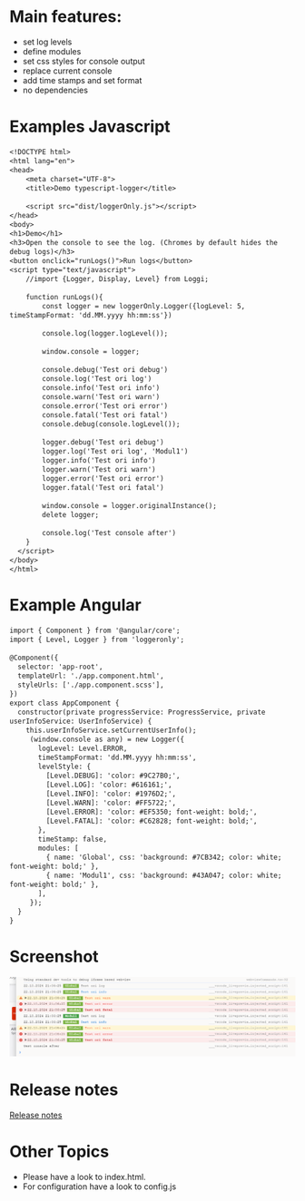 # Main features:

- set log levels
- define modules
- set css styles for console output
- replace current console
- add time stamps and set format
- no dependencies

# Examples Javascript

    <!DOCTYPE html>
    <html lang="en">
    <head>
        <meta charset="UTF-8">
        <title>Demo typescript-logger</title>
    
        <script src="dist/loggerOnly.js"></script>
    </head>
    <body>
    <h1>Demo</h1>
    <h3>Open the console to see the log. (Chromes by default hides the debug logs)</h3>
    <button onclick="runLogs()">Run logs</button>
    <script type="text/javascript">
        //import {Logger, Display, Level} from Loggi;
    
        function runLogs(){
            const logger = new loggerOnly.Logger({logLevel: 5, timeStampFormat: 'dd.MM.yyyy hh:mm:ss'})
    
            console.log(logger.logLevel());

            window.console = logger;
    
            console.debug('Test ori debug')
            console.log('Test ori log')
            console.info('Test ori info')
            console.warn('Test ori warn')
            console.error('Test ori error')
            console.fatal('Test ori fatal')
            console.debug(console.logLevel());

            logger.debug('Test ori debug')
            logger.log('Test ori log', 'Modul1')
            logger.info('Test ori info')
            logger.warn('Test ori warn')
            logger.error('Test ori error')
            logger.fatal('Test ori fatal')
    
            window.console = logger.originalInstance();
            delete logger;
    
            console.log('Test console after')
        }
      </script>
    </body>
    </html>

# Example Angular

    import { Component } from '@angular/core';
    import { Level, Logger } from 'loggeronly';
    
    @Component({
      selector: 'app-root',
      templateUrl: './app.component.html',
      styleUrls: ['./app.component.scss'],
    })
    export class AppComponent {
      constructor(private progressService: ProgressService, private userInfoService: UserInfoService) {
        this.userInfoService.setCurrentUserInfo();
         (window.console as any) = new Logger({
           logLevel: Level.ERROR,
           timeStampFormat: 'dd.MM.yyyy hh:mm:ss',
           levelStyle: {
             [Level.DEBUG]: 'color: #9C27B0;',
             [Level.LOG]: 'color: #616161;',
             [Level.INFO]: 'color: #1976D2;',
             [Level.WARN]: 'color: #FF5722;',
             [Level.ERROR]: 'color: #EF5350; font-weight: bold;',
             [Level.FATAL]: 'color: #C62828; font-weight: bold;',
           },
           timeStamp: false,
           modules: [
             { name: 'Global', css: 'background: #7CB342; color: white; font-weight: bold;' },
             { name: 'Modul1', css: 'background: #43A047; color: white; font-weight: bold;' },
           ],
         });
      }
    }

# Screenshot

[![Screenshot](https://github.com/bad-ch/loggerOnly/blob/fe641a0353841ab077876513e182592432d69611/docs/example.png "Screenshot")](https://github.com/bad-ch/loggerOnly/blob/fe641a0353841ab077876513e182592432d69611/docs/example.png "Screenshot")

# Release notes

[Release notes](https://github.com/bad-ch/loggerOnly/blob/c473c9bef4f10bed41ad97756ae7e248601cd55c/releaseNotes.txt "Release notes")

# Other Topics

- Please have a look to index.html.
- For configuration have a look to config.js